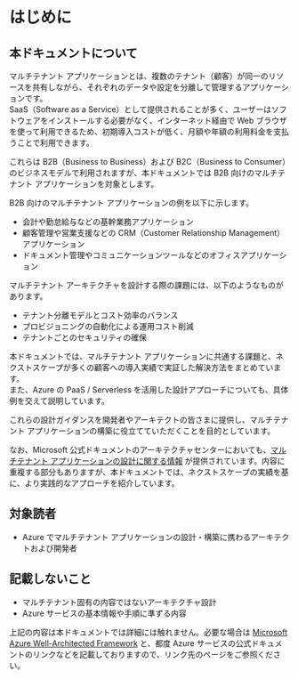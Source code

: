 # はじめに

## 本ドキュメントについて
マルチテナント アプリケーションとは、複数のテナント（顧客）が同一のリソースを共有しながら、それぞれのデータや設定を分離して管理するアプリケーションです。  
SaaS（Software as a Service）として提供されることが多く、ユーザーはソフトウェアをインストールする必要がなく、インターネット経由で Web ブラウザを使って利用できるため、初期導入コストが低く、月額や年額の利用料金を支払うことで利用できます。

これらは B2B（Business to Business）および B2C（Business to Consumer）のビジネスモデルで利用されますが、本ドキュメントでは B2B 向けのマルチテナント アプリケーションを対象とします。

B2B 向けのマルチテナント アプリケーションの例を以下に示します。

- 会計や勤怠給与などの基幹業務アプリケーション
- 顧客管理や営業支援などの CRM（Customer Relationship Management）アプリケーション
- ドキュメント管理やコミュニケーションツールなどのオフィスアプリケーション

マルチテナント アーキテクチャを設計する際の課題には、以下のようなものがあります。

- テナント分離モデルとコスト効率のバランス
- プロビジョニングの自動化による運用コスト削減
- テナントごとのセキュリティの確保

本ドキュメントでは、マルチテナント アプリケーションに共通する課題と、ネクストスケープが多くの顧客への導入実績で実証した解決方法をまとめています。  
また、Azure の PaaS / Serverless を活用した設計アプローチについても、具体例を交えて説明しています。

これらの設計ガイダンスを開発者やアーキテクトの皆さまに提供し、マルチテナント アプリケーションの構築に役立てていただくことを目的としています。

なお、Microsoft 公式ドキュメントのアーキテクチャセンターにおいても、[マルチテナント アプリケーションの設計に関する情報](https://learn.microsoft.com/ja-jp/azure/architecture/guide/multitenant/overview) が提供されています。内容に重複する部分もありますが、本ドキュメントでは、ネクストスケープの実績を基に、より実践的なアプローチを紹介しています。

## 対象読者
- Azure でマルチテナント アプリケーションの設計・構築に携わるアーキテクトおよび開発者

## 記載しないこと
- マルチテナント固有の内容ではないアーキテクチャ設計
- Azure サービスの基本情報や手順に準ずる内容

上記の内容は本ドキュメントでは詳細には触れません。必要な場合は [Microsoft Azure Well-Architected Framework](https://learn.microsoft.com/ja-jp/azure/well-architected/) と、都度 Azure サービスの公式ドキュメントのリンクなどを記載しておりますので、リンク先のページをご参照ください。